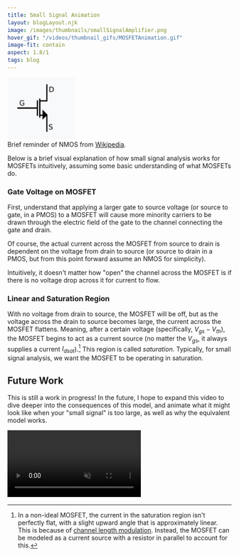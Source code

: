 ```yaml
---
title: Small Signal Animation
layout: blogLayout.njk
image: /images/thumbnails/smallSignalAmplifier.png
hover_gif: "/videos/thumbnail_gifs/MOSFETAnimation.gif"
image-fit: contain
aspect: 1.8/1
tags: blog
---
```


<div class="animation-container with-note"  style="width: 30%; height: auto;">
<img src="/images/NMOS Diagram.png" alt="Image description">
</div>

<div class="note">Brief reminder of NMOS from <a href=https://en.wikipedia.org/wiki/MOSFET>Wikipedia</a>.</div>

Below is a brief visual explanation of how small signal analysis works for MOSFETs intuitively, assuming some basic understanding of what MOSFETs do.

### Gate Voltage on MOSFET

First, understand that applying a larger gate to source voltage (or source to gate, in a PMOS) to a MOSFET will cause more minority carriers to be drawn through the electric field of the gate to the channel connecting the gate and drain. 

Of course, the actual current across the MOSFET from source to drain is dependent on the voltage from drain to source (or source to drain in a PMOS, but from this point forward assume an NMOS for simplicity).

Intuitively, it doesn't matter how "open" the channel across the MOSFET is if there is no voltage drop across it for current to flow.

### Linear and Saturation Region

With no voltage from drain to source, the MOSFET will be off, but as the voltage across the drain to source becomes large,
the current across the MOSFET flattens. Meaning, after a certain voltage (specifically, $V_{gs}-V_{th}$), the MOSFET begins to act as a current source (no matter the $V_{gs}$, it always supplies a current $I_{dsat}$).[^1] This region is called *saturation*.
Typically, for small signal analysis, we want the MOSFET to be operating in saturation.

## Future Work

This is still a work in progress! In the future, I hope to expand this video to dive deeper into the consequences of this model, and animate what it might look like when your "small signal" is too large, as well as why the equivalent model works.

<div class="animation-container"> 
    <video class='hover-video' muted playsinline controls>
        <source src="/videos/MOSFETAnimation.mp4" type="video/mp4">
        Your browser does not support the video tag.
    </video>
</div>


[^1]: In a non-ideal MOSFET, the current in the saturation region isn't perfectly flat, with a slight upward angle that is approximately linear. This is because of [channel length modulation](https://en.wikipedia.org/wiki/Channel_length_modulation). Instead, the MOSFET can be modeled as a current source with a resistor in parallel to account for this.


